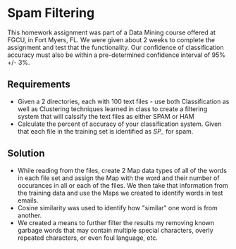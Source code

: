 # Spam Filtering

This homework assignment was part of a Data Mining course offered at FGCU, in Fort Myers, FL. We were given about 2 weeks to complete the assignment and test that the functionality. Our confidence of classification accuracy must also be within a pre-determined confidence interval of 95% +/- 3%.

## Requirements
- Given a 2 directories, each with 100 text files - use both Classification as well as Clustering techniques learned in class to create a filtering system that will calssify the text files as either SPAM or HAM
- Calculate the percent of accuracy of your classification system. Given that each file in the training set is identified as *SP_* for spam. 

## Solution
- While reading from the files, create 2 Map data types of all of the words in each file set and assign the Map with the word and their number of occurances in all or each of the files. We then take that information from the training data and use the Maps we created to identify words in test emails.
- Cosine similarity was used to identify how "similar" one word is from another.
- We created a means to further filter the results my removing known garbage words that may contain multiple special characters, overly repeated characters, or even foul language, etc.
